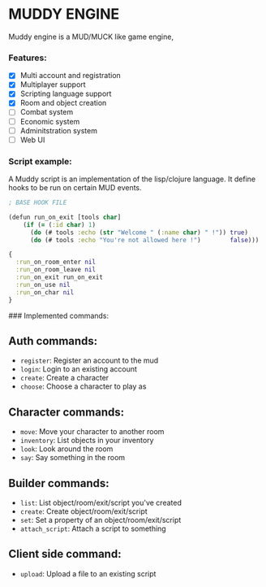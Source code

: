 MUDDY ENGINE
============


Muddy engine is a MUD/MUCK like game engine,

### Features:
- [x] Multi account and registration
- [x] Multiplayer support
- [x] Scripting language support
- [x] Room and object creation
- [ ] Combat system
- [ ] Economic system
- [ ] Adminitstration system
- [ ] Web UI

### Script example:

A Muddy script is an implementation of the lisp/clojure language.
It define hooks to be run on certain MUD events.

```clojure
; BASE HOOK FILE

(defun run_on_exit [tools char]
    (if (= (:id char) 1)
      (do (# tools :echo (str "Welcome " (:name char) " !")) true)
      (do (# tools :echo "You're not allowed here !")        false)))

{
  :run_on_room_enter nil
  :run_on_room_leave nil
  :run_on_exit run_on_exit
  :run_on_use nil
  :run_on_char nil
}
```


### Implemented commands:

## Auth commands:
 - `register`: Register an account to the mud
 - `login`:    Login to an existing account
 - `create`:   Create a character
 - `choose`:   Choose a character to play as

## Character commands:
 - `move`:      Move your character to another room
 - `inventory`: List objects in your inventory
 - `look`:      Look around the room
 - `say`:       Say something in the room

## Builder commands:
 - `list`:           List object/room/exit/script you've created
 - `create`:         Create object/room/exit/script
 - `set`:            Set a property of an object/room/exit/script
 - `attach_script`:  Attach a script to something


## Client side command:
 - `upload`: Upload a file to an existing script
